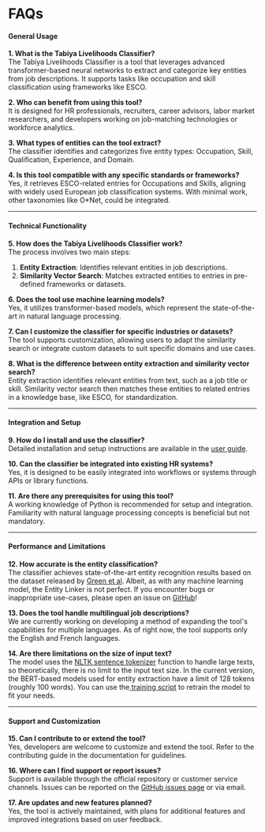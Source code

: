 # FAQs

#### **General Usage**

**1. What is the Tabiya Livelihoods Classifier?**\
The Tabiya Livelihoods Classifier is a tool that leverages advanced transformer-based neural networks to extract and categorize key entities from job descriptions. It supports tasks like occupation and skill classification using frameworks like ESCO.

**2. Who can benefit from using this tool?**\
It is designed for HR professionals, recruiters, career advisors, labor market researchers, and developers working on job-matching technologies or workforce analytics.

**3. What types of entities can the tool extract?**\
The classifier identifies and categorizes five entity types: Occupation, Skill, Qualification, Experience, and Domain.

**4. Is this tool compatible with any specific standards or frameworks?**\
Yes, it retrieves ESCO-related entries for Occupations and Skills, aligning with widely used European job classification systems. With minimal work, other taxonomies like O\*Net, could be integrated.

***

#### **Technical Functionality**

**5. How does the Tabiya Livelihoods Classifier work?**\
The process involves two main steps:

1. **Entity Extraction**: Identifies relevant entities in job descriptions.
2. **Similarity Vector Search**: Matches extracted entities to entries in pre-defined frameworks or datasets.

**6. Does the tool use machine learning models?**\
Yes, it utilizes transformer-based models, which represent the state-of-the-art in natural language processing.

**7. Can I customize the classifier for specific industries or datasets?**\
The tool supports customization, allowing users to adapt the similarity search or integrate custom datasets to suit specific domains and use cases.

**8. What is the difference between entity extraction and similarity vector search?**\
Entity extraction identifies relevant entities from text, such as a job title or skill. Similarity vector search then matches these entities to related entries in a knowledge base, like ESCO, for standardization.

***

#### **Integration and Setup**

**9. How do I install and use the classifier?**\
Detailed installation and setup instructions are available in the [user guide](getting-started.md#quickstart-guide).&#x20;

**10. Can the classifier be integrated into existing HR systems?**\
Yes, it is designed to be easily integrated into workflows or systems through APIs or library functions.

**11. Are there any prerequisites for using this tool?**\
A working knowledge of Python is recommended for setup and integration. Familiarity with natural language processing concepts is beneficial but not mandatory.

***

#### **Performance and Limitations**

**12. How accurate is the entity classification?**\
The classifier achieves state-of-the-art entity recognition results based on the dataset released by [Green et al](https://aclanthology.org/2022.lrec-1.128/). Albeit, as with any machine learning model, the Entity Linker is not perfect. If you encounter bugs or inappropriate use-cases, please open an issue on [GitHub](https://github.com/tabiya-tech/tabiya-livelihoods-classifier/issues)!

**13. Does the tool handle multilingual job descriptions?**\
We are currently working on developing a method of expanding the tool's capabilities for multiple languages. As of right now, the tool supports only the English and French languages.&#x20;

**14. Are there limitations on the size of input text?**\
The model uses the [NLTK sentence tokenizer](https://www.nltk.org/api/nltk.tokenize.sent_tokenize.html) function to handle large texts, so theoretically, there is no limit to the input text size.  In the current version, the BERT-based models used for entity extraction have a limit of 128 tokens (roughly 100 words). You can use the[ training script](training.md#train-an-entity-extraction-model) to retrain the model to fit your needs.

***

#### **Support and Customization**

**15. Can I contribute to or extend the tool?**\
Yes, developers are welcome to customize and extend the tool. Refer to the contributing guide in the documentation for guidelines.

**16. Where can I find support or report issues?**\
Support is available through the official repository or customer service channels. Issues can be reported on the [GitHub issues page](https://github.com/tabiya-tech/tabiya-livelihoods-classifier/issues) or via email.

**17. Are updates and new features planned?**\
Yes, the tool is actively maintained, with plans for additional features and improved integrations based on user feedback.
